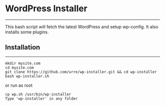 # WordPress Installer
---------------------------------------
This bash script will fetch the latest WordPress and setup wp-config. It also installs some plugins.

## Installation
---------------------------------------
	mkdir mysite.com
	cd mysite.com
	git clone https://github.com/urre/wp-installer.git && cd wp-installer
	bash wp-installer.sh

or run as root

	cp wp.sh /usr/bin/wp-installer
	Type 'wp-installer' in any folder